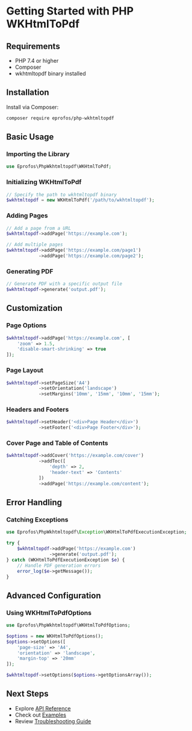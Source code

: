 # Getting Started with PHP WKHtmlToPdf

## Requirements

- PHP 7.4 or higher
- Composer
- wkhtmltopdf binary installed

## Installation

Install via Composer:

```bash
composer require eprofos/php-wkhtmltopdf
```

## Basic Usage

### Importing the Library
```php
use Eprofos\PhpWkhtmltopdf\WKHtmlToPdf;
```

### Initializing WKHtmlToPdf
```php
// Specify the path to wkhtmltopdf binary
$wkhtmltopdf = new WKHtmlToPdf('/path/to/wkhtmltopdf');
```

### Adding Pages
```php
// Add a page from a URL
$wkhtmltopdf->addPage('https://example.com');

// Add multiple pages
$wkhtmltopdf->addPage('https://example.com/page1')
            ->addPage('https://example.com/page2');
```

### Generating PDF
```php
// Generate PDF with a specific output file
$wkhtmltopdf->generate('output.pdf');
```

## Customization

### Page Options
```php
$wkhtmltopdf->addPage('https://example.com', [
    'zoom' => 1.5,
    'disable-smart-shrinking' => true
]);
```

### Page Layout
```php
$wkhtmltopdf->setPageSize('A4')
            ->setOrientation('landscape')
            ->setMargins('10mm', '15mm', '10mm', '15mm');
```

### Headers and Footers
```php
$wkhtmltopdf->setHeader('<div>Page Header</div>')
            ->setFooter('<div>Page Footer</div>');
```

### Cover Page and Table of Contents
```php
$wkhtmltopdf->addCover('https://example.com/cover')
            ->addToc([
                'depth' => 2,
                'header-text' => 'Contents'
            ])
            ->addPage('https://example.com/content');
```

## Error Handling

### Catching Exceptions
```php
use Eprofos\PhpWkhtmltopdf\Exception\WKHtmlToPdfExecutionException;

try {
    $wkhtmltopdf->addPage('https://example.com')
                ->generate('output.pdf');
} catch (WKHtmlToPdfExecutionException $e) {
    // Handle PDF generation errors
    error_log($e->getMessage());
}
```

## Advanced Configuration

### Using WKHtmlToPdfOptions
```php
use Eprofos\PhpWkhtmltopdf\WKHtmlToPdfOptions;

$options = new WKHtmlToPdfOptions();
$options->setOptions([
    'page-size' => 'A4',
    'orientation' => 'landscape',
    'margin-top' => '20mm'
]);

$wkhtmltopdf->setOptions($options->getOptionsArray());
```

## Next Steps

- Explore [API Reference](../api/README.md)
- Check out [Examples](../examples/README.md)
- Review [Troubleshooting Guide](troubleshooting.md)
